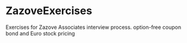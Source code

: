 # ZazoveExercises
Exercises for Zazove Associates interview process. option-free coupon bond and Euro stock pricing
